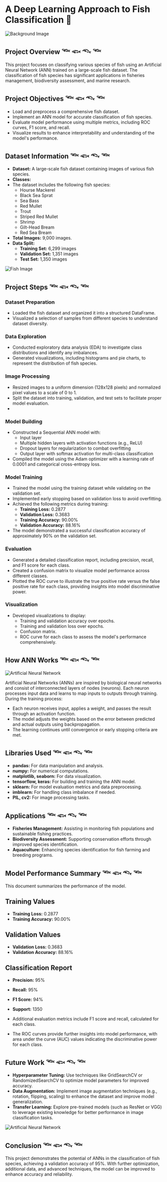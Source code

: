# A Deep Learning Approach to Fish Classification 🐠

![Background Image](assets/background.png)

## Project Overview 𓆝 𓆟 𓆞 𓆝
This project focuses on classifying various species of fish using an Artificial Neural Network (ANN) trained on a large-scale fish dataset. The classification of fish species has significant applications in fisheries management, biodiversity assessment, and marine research.

## Project Objectives 𓆝 𓆟 𓆞 𓆝
- Load and preprocess a comprehensive fish dataset.
- Implement an ANN model for accurate classification of fish species.
- Evaluate model performance using multiple metrics, including ROC curves, F1 score, and recall.
- Visualize results to enhance interpretability and understanding of the model's performance.

## Dataset Information 𓆝 𓆟 𓆞 𓆝
- **Dataset:** A large-scale fish dataset containing images of various fish species.
- **Classes:**
- The dataset includes the following fish species:
  - Hourse Mackerel
  - Black Sea Sprat
  - Sea Bass
  - Red Mullet
  - Trout
  - Striped Red Mullet
  - Shrimp
  - Gilt-Head Bream
  - Red Sea Bream
- **Total Images:** 9,000 images.
- **Data Split:**
  - **Training Set:** 6,299 images
  - **Validation Set:** 1,351 images
  - **Test Set:** 1,350 images

![Fish Image](assets/fishes.jpg)

## Project Steps 𓆝 𓆟 𓆞 𓆝

### Dataset Preparation
- Loaded the fish dataset and organized it into a structured DataFrame.
- Visualized a selection of samples from different species to understand dataset diversity.

### Data Exploration
- Conducted exploratory data analysis (EDA) to investigate class distributions and identify any imbalances.
- Generated visualizations, including histograms and pie charts, to represent the distribution of fish species.

### Image Processing
- Resized images to a uniform dimension (128x128 pixels) and normalized pixel values to a scale of 0 to 1.
- Split the dataset into training, validation, and test sets to facilitate proper model evaluation.
- 
### Model Building
- Constructed a Sequential ANN model with:
  - Input layer
  - Multiple hidden layers with activation functions (e.g., ReLU)
  - Dropout layers for regularization to combat overfitting
  - Output layer with softmax activation for multi-class classification
- Compiled the model using the Adam optimizer with a learning rate of 0.0001 and categorical cross-entropy loss.

### Model Training
- Trained the model using the training dataset while validating on the validation set.
- Implemented early stopping based on validation loss to avoid overfitting.
- Achieved the following metrics during training:
  - **Training Loss:** 0.2877
  - **Validation Loss:** 0.3683
  - **Training Accuracy:** 90.00%
  - **Validation Accuracy:** 88.16%
- The model demonstrated a successful classification accuracy of approximately 90% on the validation set.

### Evaluation
- Generated a detailed classification report, including precision, recall, and F1 score for each class.
- Created a confusion matrix to visualize model performance across different classes.
- Plotted the ROC curve to illustrate the true positive rate versus the false positive rate for each class, providing insights into model discriminative power.

### Visualization
- Developed visualizations to display:
  - Training and validation accuracy over epochs.
  - Training and validation loss over epochs.
  - Confusion matrix.
  - ROC curve for each class to assess the model's performance comprehensively.

## How ANN Works 𓆝 𓆟 𓆞 𓆝

![Artificial Neural Network](assets/artificial%20neural%20network.png)

Artificial Neural Networks (ANNs) are inspired by biological neural networks and consist of interconnected layers of nodes (neurons). Each neuron processes input data and learns to map inputs to outputs through training. During the training process:
- Each neuron receives input, applies a weight, and passes the result through an activation function.
- The model adjusts the weights based on the error between predicted and actual outputs using backpropagation.
- The learning continues until convergence or early stopping criteria are met.

## Libraries Used 𓆝 𓆟 𓆞 𓆝
- **pandas:** For data manipulation and analysis.
- **numpy:** For numerical computations.
- **matplotlib, seaborn:** For data visualization.
- **tensorflow, keras:** For building and training the ANN model.
- **sklearn:** For model evaluation metrics and data preprocessing.
- **imblearn:** For handling class imbalance if needed.
- **PIL, cv2:** For image processing tasks.

## Applications 𓆝 𓆟 𓆞 𓆝
- **Fisheries Management:** Assisting in monitoring fish populations and sustainable fishing practices.
- **Biodiversity Assessment:** Supporting conservation efforts through improved species identification.
- **Aquaculture:** Enhancing species identification for fish farming and breeding programs.

## Model Performance Summary 𓆝 𓆟 𓆞 𓆝

This document summarizes the performance of the model.

## Training Values
- **Training Loss:** 0.2877
- **Training Accuracy:** 90.00%

## Validation Values
- **Validation Loss:** 0.3683
- **Validation Accuracy:** 88.16%

## Classification Report
- **Precision:** 95%
- **Recall:** 95%
- **F1 Score:** 94%
- **Support:** 1350

- Additional evaluation metrics include F1 score and recall, calculated for each class.
- The ROC curves provide further insights into model performance, with area under the curve (AUC) values indicating the discriminative power for each class.

## Future Work 𓆝 𓆟 𓆞 𓆝
- **Hyperparameter Tuning:** Use techniques like GridSearchCV or RandomizedSearchCV to optimize model parameters for improved accuracy.
- **Data Augmentation:** Implement image augmentation techniques (e.g., rotation, flipping, scaling) to enhance the dataset and improve model generalization.
- **Transfer Learning:** Explore pre-trained models (such as ResNet or VGG) to leverage existing knowledge for better performance in image classification tasks.
  
 ![Artificial Neural Network](https://github.com/handekilinc/A-Deep-Learning-Approach-to-Fish-Classification/blob/main/assets/ann.jpg)


## Conclusion 𓆝 𓆟 𓆞 𓆝
This project demonstrates the potential of ANNs in the classification of fish species, achieving a validation accuracy of 95%. With further optimization, additional data, and advanced techniques, the model can be improved to enhance accuracy and reliability.

